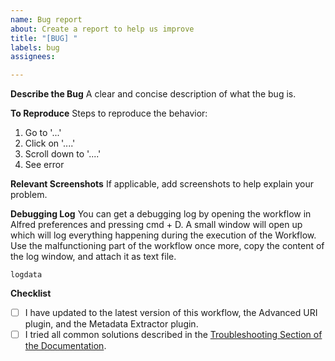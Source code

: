 ```yaml
---
name: Bug report
about: Create a report to help us improve
title: "[BUG] "
labels: bug
assignees:

---
```


**Describe the Bug**
A clear and concise description of what the bug is.

**To Reproduce**
Steps to reproduce the behavior:
1. Go to '...'
2. Click on '....'
3. Scroll down to '....'
4. See error

**Relevant Screenshots**
If applicable, add screenshots to help explain your problem.

**Debugging Log**
You can get a debugging log by opening the workflow in Alfred preferences and pressing cmd + D. A small window will open up which will log everything happening during the execution of the Workflow. Use the malfunctioning part of the workflow once more, copy the content of the log window, and attach it as text file.

```
logdata
```

**Checklist**
- [ ] I have updated to the latest version of this workflow, the Advanced URI plugin, and the Metadata Extractor plugin.
- [ ] I tried all common solutions described in the [Troubleshooting Section of the Documentation](https://github.com/chrisgrieser/shimmering-obsidian/blob/main/documentation/Installation.md#troubleshooting).
